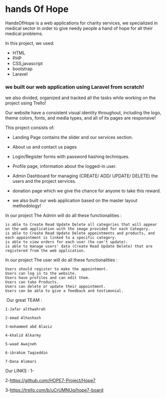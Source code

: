 # hands Of Hope

HandsOfHope is a web applications for charity services, we specialized in medical sector in order to give needy people a hand of hope for all their medical problems.

In this project, we used:

- HTML
- PHP
- CSS,javascript
- bootstrap
- Laravel

### we built our web application using Laravel from scratch!
we also divided, organized and tracked all the tasks while working on the project using Trello!

Our website have a consistent visual identity throughout, including the logo, theme colors, fonts, and media types, and all of its pages are responsive!

This project consists of:

- Landing Page contains the slider and our services section.

- About us and contact us pages

- Login/Register forms with password hashing techniques.

- Profile page, information about the logged-in user.

- Admin Dashboard for managing (CREATE/ ADD/ UPDATE/ DELETE) the users and the project services.

- donation page which we give the chance for anyone to take this reward.

- we also built our web application based on the master layout methodology!

In our project The Admin will do all these functionalities :

    is able to Create Read Update Delete all categories that will appear on the web application with the image provided for each Category.
    is able to Create Read Update Delete appointments and products, and each appointment is linked to a specific category.
    is able to view orders for each user (he can't update).
    is able to manage users' data (Create Read Update Delete) that are registered from the web application.


In our project The user will do all these functionalities :
    
    Users should register to make the appointment.
    Users can log in to the website.
    Users have profiles and can edit them.
    Users can take Products.
    Users can delete or update their appointment.
    Users can be able to give a feedback and testimonial.


​ Our great TEAM :


    1-Jafar althwahrah
    
    2-emad Alhashash
    
    3-mohammed abd Alaziz
    
    4-khalid Alkarmy
    
    5-waad Awajneh
    
    6-ibrahim Taqieddin
    
    7-Dana Alomari


Our LINKS :
1-

2-https://github.com/HOPE7-Project/Hope7

3-https://trello.com/b/uCrUMNUg/hope7-board
